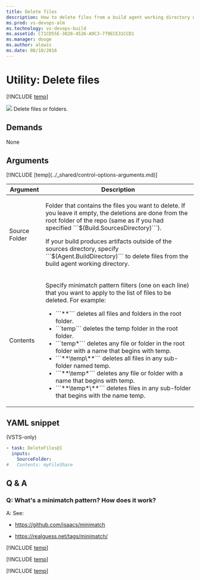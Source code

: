 ```yaml
---
title: Delete files
description: How to delete files from a build agent working directory when building code in VSTS and Team Foundation Server TFS
ms.prod: vs-devops-alm
ms.technology: vs-devops-build
ms.assetid: C71CD55E-3028-4526-A9C3-779ECE31CCD1
ms.manager: douge
ms.author: alewis
ms.date: 08/10/2016
---
```


# Utility: Delete files

[!INCLUDE [temp](../../_shared/version-tfs-2015-update.md)]

![](_img/delete-files.png) Delete files or folders.

## Demands

None

## Arguments

<table>
<thead>
<tr>
<th>Argument</th>
<th>Description</th>
</tr>
</thead>
<tr>
<td>Source Folder</td>
<td>
<p>Folder that contains the files you want to delete. If you leave it empty, the deletions are done from the root folder of the repo (same as if you had specified ```$(Build.SourcesDirectory)```).</p>
<p>If your build produces artifacts outside of the sources directory, specify ```$(Agent.BuildDirectory)``` to delete files from the build agent working directory.</p>
</td>
</tr>
<tr>
<td>Contents</td>
<td>
<p>Specify minimatch pattern filters (one on each line) that you want to apply to the list of files to be deleted. For example:
</p>
<ul>
<li>```**``` deletes all files and folders in the root folder.</li>
<li>```temp``` deletes the temp folder in the root folder.</li>
<li>```temp*``` deletes any file or folder in the root folder with a name that begins with temp.</li>
<li>```**\temp\**``` deletes all files in any sub-folder named temp.</li>
<li>```**\temp*``` deletes any file or folder with a name that begins with temp.</li>
<li>```**\temp*\**``` deletes files in any sub-folder that begins with the name temp.</li>
</ul>
</td>
</tr>
[!INCLUDE [temp](../_shared/control-options-arguments.md)]
</table>

[//]: # (::: moniker range="vsts")

## YAML snippet

(VSTS-only)

```YAML
- task: DeleteFiles@1
  inputs:
    SourceFolder:
#   Contents: myFileShare
```

[//]: # (::: moniker-end)

## Q & A

<!-- BEGINSECTION class="md-qanda" -->

### Q: What's a minimatch pattern? How does it work?

A: See: 

* https://github.com/isaacs/minimatch 

* https://realguess.net/tags/minimatch/

<!-- [!INCLUDE [temp](../_shared/build-step-common-qa.md)] -->

[!INCLUDE [temp](../_shared/build-step-common-qa.md)]

[!INCLUDE [temp](../../_shared/qa-agents.md)]

[!INCLUDE [temp](../../_shared/qa-versions.md)]


<!-- ENDSECTION -->
